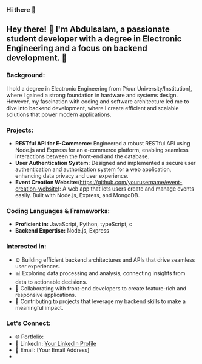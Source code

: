 ### Hi there 👋
## Hey there! 👋 I'm Abdulsalam, a passionate student developer with a degree in Electronic Engineering and a focus on backend development. 🚀

### Background:
I hold a degree in Electronic Engineering from [Your University/Institution], where I gained a strong foundation in hardware and systems design. However, my fascination with coding and software architecture led me to dive into backend development, where I create efficient and scalable solutions that power modern applications.

### Projects:
- **RESTful API for E-Commerce:** Engineered a robust RESTful API using Node.js and Express for an e-commerce platform, enabling seamless interactions between the front-end and the database.
- **User Authentication System:** Designed and implemented a secure user authentication and authorization system for a web application, enhancing data privacy and user experience.
- **Event Creation Website:**(https://github.com/yourusername/event-creation-website): A web app that lets users create and manage events easily. Built with Node.js, Express, and MongoDB.

### Coding Languages & Frameworks:
- **Proficient in:** JavaScript, Python, typeScript, c
- **Backend Expertise:** Node.js, Express

### Interested in:
- ⚙️ Building efficient backend architectures and APIs that drive seamless user experiences.
- 📊 Exploring data processing and analysis, connecting insights from data to actionable decisions.
- 🔧 Collaborating with front-end developers to create feature-rich and responsive applications.
- 🚀 Contributing to projects that leverage my backend skills to make a meaningful impact.

### Let's Connect:
- 🌐 Portfolio: 
- 💼 LinkedIn: [Your LinkedIn Profile](https://www.linkedin.com/in/abdulsalam-hamandoush-8a1b6320b)
- 📧 Email: [Your Email Address]
- 
